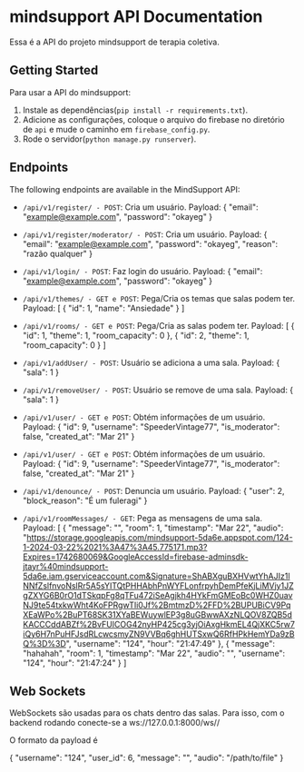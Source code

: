 # mindsupport API Documentation

Essa é a API do projeto mindsupport de terapia coletiva.

## Getting Started

Para usar a API do mindsupport:

1. Instale as dependências(`pip install -r requirements.txt`).
2. Adicione as configurações, coloque o arquivo do firebase no diretório de `api` e mude o caminho em `firebase_config.py`.
3. Rode o servidor(`python manage.py runserver`).

## Endpoints

The following endpoints are available in the MindSupport API:

- `/api/v1/register/ - POST`: Cria um usuário. 
    Payload: {
        "email": "example@example.com",
        "password": "okayeg"
    }

- `/api/v1/register/moderator/ - POST`: Cria um usuário. 
    Payload: {
        "email": "example@example.com",
        "password": "okayeg",
        "reason": "razão qualquer"
    }

- `/api/v1/login/ - POST`: Faz login do usuário. 
    Payload: {
        "email": "example@example.com",
        "password": "okayeg"
    }
    
- `/api/v1/themes/ - GET e POST`: Pega/Cria os temas que salas podem ter. 
    Payload: [
	{
		"id": 1,
		"name": "Ansiedade"
	}
]
- `/api/v1/rooms/ - GET e POST`: Pega/Cria as salas podem ter. 
    Payload: [
	{
		"id": 1,
		"theme": 1,
		"room_capacity": 0
	},
	{
		"id": 2,
		"theme": 1,
		"room_capacity": 0
	}
]
- `/api/v1/addUser/ - POST`: Usuário se adiciona a uma sala. 
    Payload: 
        {
            "sala": 1
        }
- `/api/v1/removeUser/ - POST`: Usuário se remove de uma sala. 
    Payload: 
        {
            "sala": 1
        }
- `/api/v1/user/ - GET e POST`: Obtém informações de um usuário. 
    Payload: 
        {
            "id": 9,
            "username": "SpeederVintage77",
            "is_moderator": false,
            "created_at": "Mar 21"
        }
- `/api/v1/user/ - GET e POST`: Obtém informações de um usuário. 
Payload: 
    {
        "id": 9,
        "username": "SpeederVintage77",
        "is_moderator": false,
        "created_at": "Mar 21"
    }
- `/api/v1/denounce/ - POST`: Denuncia um usuário. 
    Payload: 
    {
        "user": 2,
        "block_reason": "É um fuleragi"
    }
- `/api/v1/roomMessages/ - GET`: Pega as mensagens de uma sala. 
    Payload: 
    [
        {
            "message": "",
            "room": 1,
            "timestamp": "Mar 22",
            "audio": "https://storage.googleapis.com/mindsupport-5da6e.appspot.com/124-1-2024-03-22%2021%3A47%3A45.775171.mp3?Expires=1742680069&GoogleAccessId=firebase-adminsdk-jtayr%40mindsupport-5da6e.iam.gserviceaccount.com&Signature=ShABXguBXHVwtYhAJIz1lNNfZslfnvoNslRr5A5sYITQtPHHAbhPnWYFLonfrpyhDemPfeKjLiMVjy1JZgZXYG6B0rO1dTSkqpFg8qTFu472iSeAgjkh4HYkFmGMEoBc0WHZ0uavNJ9te54txkwWht4KoFPRgwTIi0Jf%2BmtmzD%2FFD%2BUPUBiCV9PqXEaWPo%2BuPT68SK31XYaBEWuywlEP3g8uGBwwAXzNLQOV8ZQB5dKACCCddABZf%2BvFUICOG42nyHP425cg3yjOiAxgHkmEL4QjXKC5rw7iQy6H7nPuHFJsdRLcwcsmyZN9VVBq6ghHUTSxwQ6RfHPkHemYDa9zBQ%3D%3D",
            "username": "124",
            "hour": "21:47:49"
        },
        {
            "message": "hahahah",
            "room": 1,
            "timestamp": "Mar 22",
            "audio": "",
            "username": "124",
            "hour": "21:47:24"
        }
    ]

## Web Sockets

WebSockets são usadas para os chats dentro das salas.
Para isso, com o backend rodando conecte-se a ws://127.0.0.1:8000/ws/<room-number>/

O formato da payload é 

{
    "username": "124",
    "user_id": 6,
    "message": "",
    "audio": "/path/to/file"
}